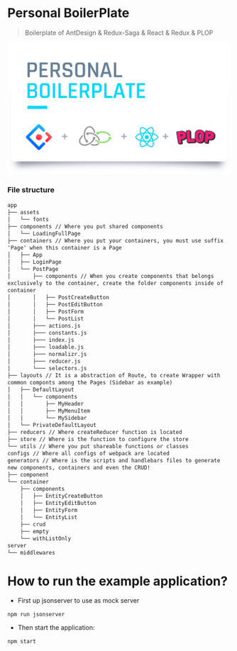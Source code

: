 # Personal BoilerPlate

> Boilerplate of AntDesign & Redux-Saga & React & Redux & PLOP

<a href="#"><img width="728" src="https://raw.githubusercontent.com/kenjishiromajp/personal_boilerplate/master/imgs/background_image.png" alt="Personal Boilerplate - AntDesign & Redux-Saga & React & Redux & PLOP" /></a>

### File structure
```
app
├── assets
│   └── fonts
├── components // Where you put shared components
│   └── LoadingFullPage
├── containers // Where you put your containers, you must use suffix 'Page' when this container is a Page
│   ├── App
│   ├── LoginPage
│   └── PostPage
│       ├── components // When you create components that belongs exclusively to the container, create the folder components inside of container
│       │   ├── PostCreateButton
│       │   ├── PostEditButton
│       │   ├── PostForm
│       │   └── PostList
│       ├─── actions.js
│       ├─── constants.js
│       ├─── index.js
│       ├─── loadable.js
│       ├─── normalizr.js
│       ├─── reducer.js
│       └─── selectors.js
├── layouts // It is a abstraction of Route, to create Wrapper with common componts among the Pages (Sidebar as example)
│   ├── DefaultLayout
│   │   └── components
│   │       ├── MyHeader
│   │       ├── MyMenuItem
│   │       └── MySidebar
│   └── PrivateDefaultLayout
├── reducers // Where createReducer function is located
├── store // Where is the function to configure the store
└── utils // Where you put shareable functions or classes
configs // Where all configs of webpack are located
generators // Where is the scripts and handlebars files to generate new components, containers and even the CRUD!
├── component
└── container
    ├── components
    │   ├── EntityCreateButton
    │   ├── EntityEditButton
    │   ├── EntityForm
    │   └── EntityList
    ├── crud
    ├── empty
    └── withListOnly
server
└── middlewares
```

# How to run the example application?

- First up jsonserver to use as mock server
```
npm run jsonserver
```
- Then start the application:

```
npm start
```